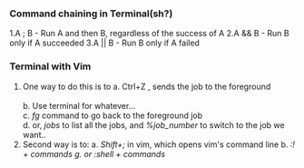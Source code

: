 ### Command chaining in Terminal(sh?)
1.A ; B - Run A and then B, regardless of the success of A
2.A && B - Run B only if A succeeded
3.A || B - Run B only if A failed

### Terminal with Vim
1) One way to do this is to
	a. Ctrl+Z , sends the job to the foreground
	<br/>	
	b. Use terminal for whatever...
	<br/>
	c. <i>fg</i> command to go back to the foreground job
	<br/>
	d. or, <i>jobs</i> to list all the jobs, and <i>%job_number</i> to switch to the job we want.. 
	<br/>
2) Second way is to:
	a. <i>Shift+;</i> in vim, which opens vim's command line
	b. <i>:!</t> + commands
	g. or <i>:shell</i> + commands
